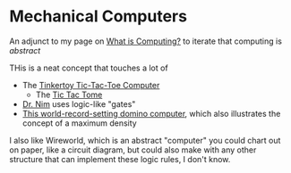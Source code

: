 # Mechanical Computers

An adjunct to my page on [What is Computing?](a77c0276-38d7-4b7f-8dd5-29375a973703.md) to iterate that computing is *abstract*

THis is a neat concept that touches a lot of

- The [Tinkertoy Tic-Tac-Toe Computer](646eca4c-82b6-41c2-a5e3-c0f5e600be11.md)
  - The [Tic Tac Tome](https://www.goodreads.com/book/show/18490871-tic-tac-tome)
- [Dr. Nim](https://www.youtube.com/watch?v=9KABcmczPdg) uses logic-like "gates"
- [This world-record-setting domino computer](https://www.youtube.com/watch?v=OpLU__bhu2w), which also illustrates the concept of a maximum density

I also like Wireworld, which is an abstract "computer" you could chart out on paper, like a circuit diagram, but could also make with any other structure that can implement these logic rules, I don't know.

